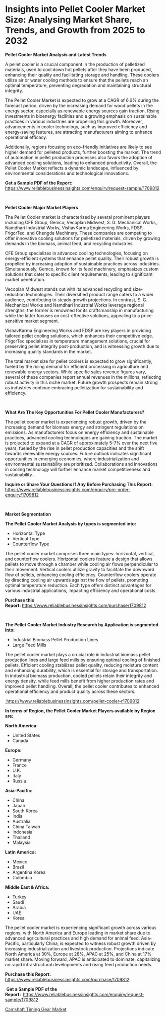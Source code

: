 <p><h1>Insights into Pellet Cooler Market Size: Analysing Market Share, Trends, and Growth from 2025 to 2032</h1></p><p><strong>Pellet Cooler Market Analysis and Latest Trends</strong></p>
<p><p>A pellet cooler is a crucial component in the production of pelletized materials, used to cool down hot pellets after they have been produced, enhancing their quality and facilitating storage and handling. These coolers utilize air or water cooling methods to ensure that the pellets reach an optimal temperature, preventing degradation and maintaining structural integrity.</p><p>The Pellet Cooler Market is expected to grow at a CAGR of 6.6% during the forecast period, driven by the increasing demand for wood pellets in the energy sector, especially as renewable energy sources gain traction. Rising investments in bioenergy facilities and a growing emphasis on sustainable practices in various industries are propelling this growth. Moreover, advancements in cooler technology, such as improved efficiency and energy-saving features, are attracting manufacturers aiming to enhance operational efficacy.</p><p>Additionally, regions focusing on eco-friendly initiatives are likely to see higher demand for pelleted products, further boosting the market. The trend of automation in pellet production processes also favors the adoption of advanced cooling solutions, leading to enhanced productivity. Overall, the Pellet Cooler Market reflects a dynamic landscape, influenced by environmental considerations and technological innovations.</p></p>
<p><strong>Get a Sample PDF of the Report:&nbsp;</strong> <a href="https://www.reliablebusinessinsights.com/enquiry/request-sample/1709812?utm_campaign=2238&utm_medium=2&utm_source=Github&utm_content=ia&utm_term=08042025&utm_id=pellet-cooler">https://www.reliablebusinessinsights.com/enquiry/request-sample/1709812</a></p>
<p>&nbsp;</p>
<p><strong>Pellet Cooler Major Market Players</strong></p>
<p><p>The Pellet Cooler market is characterized by several prominent players including CFE Group, Gemco, Vecoplan Midwest, S. G. Mechanical Works, Namdhari Industrial Works, VishavKarma Engineering Works, FDSP, FrigorTec, and Chengda Machinery. These companies are competing to offer innovative cooling solutions for pelletized materials, driven by growing demands in the biomass, animal feed, and recycling industries.</p><p>CFE Group specializes in advanced cooling technologies, focusing on energy-efficient systems that enhance pellet quality. Their robust growth is propelled by increasing adoption of sustainable practices across industries. Simultaneously, Gemco, known for its feed machinery, emphasizes custom solutions that cater to specific client requirements, leading to significant market penetration.</p><p>Vecoplan Midwest stands out with its advanced recycling and size-reduction technologies. Their diversified product range caters to a wider audience, contributing to steady growth projections. In contrast, S. G. Mechanical Works and Namdhari Industrial Works leverage regional strengths; the former is renowned for its craftsmanship in manufacturing while the latter focuses on cost-effective solutions, appealing to a price-sensitive market segment.</p><p>VishavKarma Engineering Works and FDSP are key players in providing tailored pellet cooling solutions, which enhances their competitive edge. FrigorTec specializes in temperature management solutions, crucial for preserving pellet integrity post-production, and is witnessing growth due to increasing quality standards in the market.</p><p>The total market size for pellet coolers is expected to grow significantly, fueled by the rising demand for efficient processing in agriculture and renewable energy sectors. While specific sales revenue figures vary, several of these companies report annual revenues in the millions, reflecting robust activity in this niche market. Future growth prospects remain strong as industries continue embracing pelletization for sustainability and efficiency.</p></p>
<p>&nbsp;</p>
<p><strong>What Are The Key Opportunities For Pellet Cooler Manufacturers?</strong></p>
<p><p>The pellet cooler market is experiencing robust growth, driven by the increasing demand for biomass energy and stringent regulations on emissions. As manufacturers focus on energy efficiency and sustainable practices, advanced cooling technologies are gaining traction. The market is projected to expand at a CAGR of approximately 5-7% over the next five years, fueled by the rise in pellet production capacities and the shift towards renewable energy sources. Future outlook indicates significant opportunities in emerging economies, where industrialization and environmental sustainability are prioritized. Collaborations and innovations in cooling technology will further enhance market competitiveness and sustainability.</p></p>
<p><strong>Inquire or Share Your Questions If Any Before Purchasing This Report:</strong> <a href="https://www.reliablebusinessinsights.com/enquiry/pre-order-enquiry/1709812?utm_campaign=2238&utm_medium=2&utm_source=Github&utm_content=ia&utm_term=08042025&utm_id=pellet-cooler">https://www.reliablebusinessinsights.com/enquiry/pre-order-enquiry/1709812</a></p>
<p>&nbsp;</p>
<p><strong>Market Segmentation</strong></p>
<p><strong>The Pellet Cooler Market Analysis by types is segmented into:</strong></p>
<p><ul><li>Horizontal Type</li><li>Vertical Type</li><li>Counterflow Type</li></ul></p>
<p><p>The pellet cooler market comprises three main types: horizontal, vertical, and counterflow coolers. Horizontal coolers feature a design that allows pellets to move through a chamber while cooling air flows perpendicular to their movement. Vertical coolers utilize gravity to facilitate the downward flow of pellets, enhancing cooling efficiency. Counterflow coolers operate by directing cooling air upwards against the flow of pellets, promoting optimal temperature reduction. Each type offers distinct advantages for various industrial applications, impacting efficiency and operational costs.</p></p>
<p><strong>Purchase this Report:&nbsp;</strong><a href="https://www.reliablebusinessinsights.com/purchase/1709812?utm_campaign=2238&utm_medium=2&utm_source=Github&utm_content=ia&utm_term=08042025&utm_id=pellet-cooler">https://www.reliablebusinessinsights.com/purchase/1709812</a></p>
<p>&nbsp;</p>
<p><strong>The Pellet Cooler Market Industry Research by Application is segmented into:</strong></p>
<p><ul><li>Industrial Biomass Pellet Production Lines</li><li>Large Feed Mills</li></ul></p>
<p><p>The pellet cooler market plays a crucial role in industrial biomass pellet production lines and large feed mills by ensuring optimal cooling of finished pellets. Efficient cooling stabilizes pellet quality, reducing moisture content and enhancing durability, which is essential for storage and transportation. In industrial biomass production, cooled pellets retain their integrity and energy density, while feed mills benefit from higher production rates and improved pellet handling. Overall, the pellet cooler contributes to enhanced operational efficiency and product quality across these sectors.</p></p>
<p><a href="https://www.reliablebusinessinsights.com/pellet-cooler-r1709812?utm_campaign=2238&utm_medium=2&utm_source=Github&utm_content=ia&utm_term=08042025&utm_id=pellet-cooler">&nbsp;https://www.reliablebusinessinsights.com/pellet-cooler-r1709812</a></p>
<p><strong>In terms of Region, the Pellet Cooler Market Players available by Region are:</strong></p>
<p>
    <p> <strong> North America: </strong>
        <ul>
            <li>United States</li>
            <li>Canada</li>
        </ul>
        </p> 
    <p> <strong> Europe: </strong>
        <ul>
            <li>Germany</li>
            <li>France</li>
            <li>U.K.</li>
            <li>Italy</li>
            <li>Russia</li>
        </ul>
        </p> 
    <p> <strong> Asia-Pacific: </strong>
        <ul>
            <li>China</li>
            <li>Japan</li>
            <li>South Korea</li>
            <li>India</li>
            <li>Australia</li>
            <li>China Taiwan</li>
            <li>Indonesia</li>
            <li>Thailand</li>
            <li>Malaysia</li>
        </ul>
        </p> 
    <p> <strong> Latin America: </strong>
        <ul>
            <li>Mexico</li>
            <li>Brazil</li>
            <li>Argentina Korea</li>
            <li>Colombia</li>
        </ul>
        </p> 
    <p> <strong> Middle East & Africa: </strong>
        <ul>
            <li>Turkey</li>
            <li>Saudi</li>
            <li>Arabia</li>
            <li>UAE</li>
            <li>Korea</li>
        </ul>
    </p>
    </p>
<p><p>The pellet cooler market is experiencing significant growth across various regions, with North America and Europe leading in market share due to advanced agricultural practices and high demand for animal feed. Asia-Pacific, particularly China, is expected to witness robust growth driven by increasing industrialization and livestock production. Projections indicate North America at 30%, Europe at 28%, APAC at 25%, and China at 17% market share. Moving forward, APAC is anticipated to dominate, capitalizing on rapid infrastructural developments and rising feed production needs.</p></p>
<p><strong>Purchase this Report: </strong><a href="https://www.reliablebusinessinsights.com/purchase/1709812?utm_campaign=2238&utm_medium=2&utm_source=Github&utm_content=ia&utm_term=08042025&utm_id=pellet-cooler">https://www.reliablebusinessinsights.com/purchase/1709812</a></p>
<p>&nbsp;<strong>Get a Sample PDF of the Report:&nbsp;&nbsp;</strong><a href="https://www.reliablebusinessinsights.com/enquiry/request-sample/1709812?utm_campaign=2238&utm_medium=2&utm_source=Github&utm_content=ia&utm_term=08042025&utm_id=pellet-cooler">https://www.reliablebusinessinsights.com/enquiry/request-sample/1709812</a></p>
<p><strong></strong></p>
<p><p><a href="https://github.com/SanjidaMahmud54/Market-Research-Report-List-2/blob/main/camshaft-timing-gear-market.md?utm_campaign=2238&utm_medium=2&utm_source=Github&utm_content=ia&utm_term=08042025&utm_id=pellet-cooler">Camshaft Timing Gear Market</a></p></p>